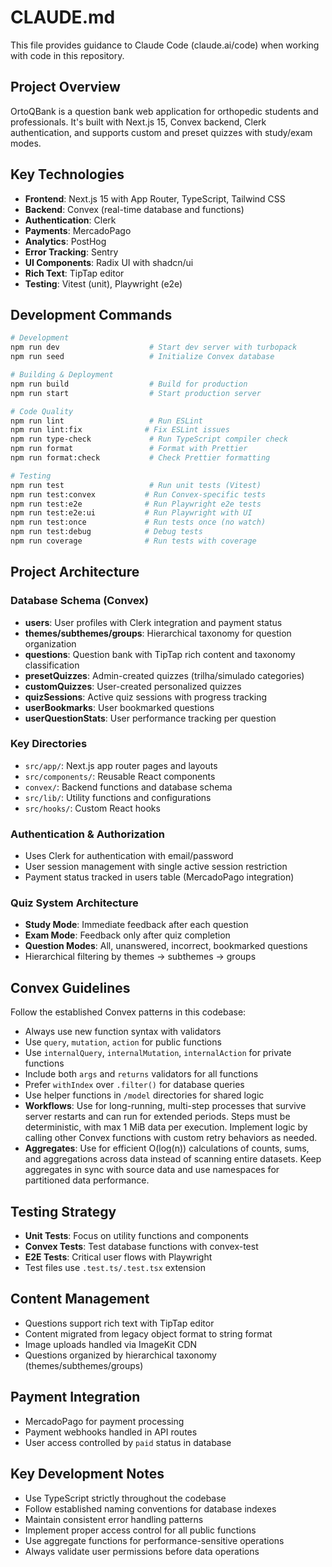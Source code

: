# CLAUDE.md

This file provides guidance to Claude Code (claude.ai/code) when working with code in this repository.

## Project Overview

OrtoQBank is a question bank web application for orthopedic students and professionals. It's built with Next.js 15, Convex backend, Clerk authentication, and supports custom and preset quizzes with study/exam modes.

## Key Technologies

- **Frontend**: Next.js 15 with App Router, TypeScript, Tailwind CSS
- **Backend**: Convex (real-time database and functions)
- **Authentication**: Clerk
- **Payments**: MercadoPago
- **Analytics**: PostHog
- **Error Tracking**: Sentry
- **UI Components**: Radix UI with shadcn/ui
- **Rich Text**: TipTap editor
- **Testing**: Vitest (unit), Playwright (e2e)

## Development Commands

```bash
# Development
npm run dev                    # Start dev server with turbopack
npm run seed                   # Initialize Convex database

# Building & Deployment
npm run build                  # Build for production
npm run start                  # Start production server

# Code Quality
npm run lint                   # Run ESLint
npm run lint:fix              # Fix ESLint issues
npm run type-check             # Run TypeScript compiler check
npm run format                 # Format with Prettier
npm run format:check           # Check Prettier formatting

# Testing
npm run test                   # Run unit tests (Vitest)
npm run test:convex           # Run Convex-specific tests
npm run test:e2e              # Run Playwright e2e tests
npm run test:e2e:ui           # Run Playwright with UI
npm run test:once             # Run tests once (no watch)
npm run test:debug            # Debug tests
npm run coverage              # Run tests with coverage
```

## Project Architecture

### Database Schema (Convex)
- **users**: User profiles with Clerk integration and payment status
- **themes/subthemes/groups**: Hierarchical taxonomy for question organization
- **questions**: Question bank with TipTap rich content and taxonomy classification
- **presetQuizzes**: Admin-created quizzes (trilha/simulado categories)
- **customQuizzes**: User-created personalized quizzes
- **quizSessions**: Active quiz sessions with progress tracking
- **userBookmarks**: User bookmarked questions
- **userQuestionStats**: User performance tracking per question

### Key Directories

- `src/app/`: Next.js app router pages and layouts
- `src/components/`: Reusable React components
- `convex/`: Backend functions and database schema
- `src/lib/`: Utility functions and configurations
- `src/hooks/`: Custom React hooks

### Authentication & Authorization
- Uses Clerk for authentication with email/password
- User session management with single active session restriction
- Payment status tracked in users table (MercadoPago integration)

### Quiz System Architecture
- **Study Mode**: Immediate feedback after each question
- **Exam Mode**: Feedback only after quiz completion
- **Question Modes**: All, unanswered, incorrect, bookmarked questions
- Hierarchical filtering by themes → subthemes → groups

## Convex Guidelines

Follow the established Convex patterns in this codebase:

- Always use new function syntax with validators
- Use `query`, `mutation`, `action` for public functions
- Use `internalQuery`, `internalMutation`, `internalAction` for private functions
- Include both `args` and `returns` validators for all functions
- Prefer `withIndex` over `.filter()` for database queries
- Use helper functions in `/model` directories for shared logic
- **Workflows**: Use for long-running, multi-step processes that survive server restarts and can run for extended periods. Steps must be deterministic, with max 1 MiB data per execution. Implement logic by calling other Convex functions with custom retry behaviors as needed.
- **Aggregates**: Use for efficient O(log(n)) calculations of counts, sums, and aggregations across data instead of scanning entire datasets. Keep aggregates in sync with source data and use namespaces for partitioned data performance.

## Testing Strategy

- **Unit Tests**: Focus on utility functions and components
- **Convex Tests**: Test database functions with convex-test
- **E2E Tests**: Critical user flows with Playwright
- Test files use `.test.ts/.test.tsx` extension

## Content Management

- Questions support rich text with TipTap editor
- Content migrated from legacy object format to string format
- Image uploads handled via ImageKit CDN
- Questions organized by hierarchical taxonomy (themes/subthemes/groups)

## Payment Integration

- MercadoPago for payment processing
- Payment webhooks handled in API routes
- User access controlled by `paid` status in database

## Key Development Notes

- Use TypeScript strictly throughout the codebase
- Follow established naming conventions for database indexes
- Maintain consistent error handling patterns
- Implement proper access control for all public functions
- Use aggregate functions for performance-sensitive operations
- Always validate user permissions before data operations
